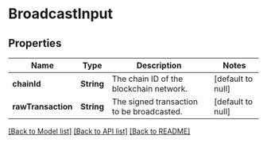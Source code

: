 # BroadcastInput
## Properties

| Name | Type | Description | Notes |
|------------ | ------------- | ------------- | -------------|
| **chainId** | **String** | The chain ID of the blockchain network. | [default to null] |
| **rawTransaction** | **String** | The signed transaction to be broadcasted. | [default to null] |

[[Back to Model list]](../README.md#documentation-for-models) [[Back to API list]](../README.md#documentation-for-api-endpoints) [[Back to README]](../README.md)

